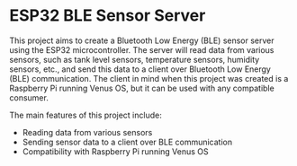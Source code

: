 # ESP32 BLE Sensor Server

This project aims to create a Bluetooth Low Energy (BLE) sensor server using the ESP32 microcontroller. The server will read data from various sensors, such as tank level sensors, temperature sensors, humidity sensors, etc., and send this data to a client over Bluetooth Low Energy (BLE) communication. The client in mind when this project was created is a Raspberry Pi running Venus OS, but it can be used with any compatible consumer. 

The main features of this project include:
- Reading data from various sensors
- Sending sensor data to a client over BLE communication
- Compatibility with Raspberry Pi running Venus OS